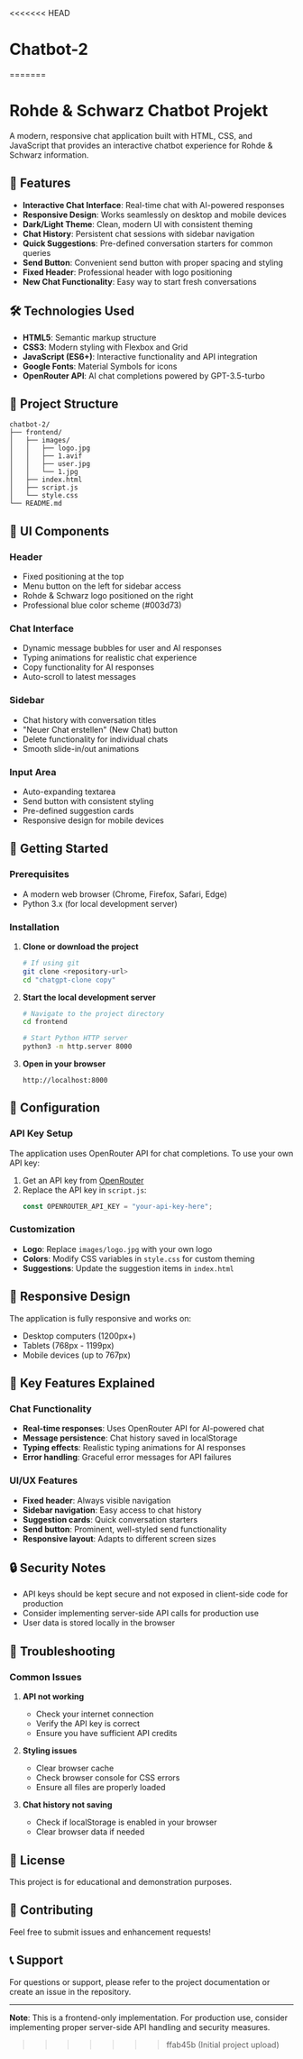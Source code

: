 <<<<<<< HEAD
# Chatbot-2
=======
# Rohde & Schwarz Chatbot Projekt

A modern, responsive chat application built with HTML, CSS, and JavaScript that provides an interactive chatbot experience for Rohde & Schwarz information.

## 🚀 Features

- **Interactive Chat Interface**: Real-time chat with AI-powered responses
- **Responsive Design**: Works seamlessly on desktop and mobile devices
- **Dark/Light Theme**: Clean, modern UI with consistent theming
- **Chat History**: Persistent chat sessions with sidebar navigation
- **Quick Suggestions**: Pre-defined conversation starters for common queries
- **Send Button**: Convenient send button with proper spacing and styling
- **Fixed Header**: Professional header with logo positioning
- **New Chat Functionality**: Easy way to start fresh conversations

## 🛠️ Technologies Used

- **HTML5**: Semantic markup structure
- **CSS3**: Modern styling with Flexbox and Grid
- **JavaScript (ES6+)**: Interactive functionality and API integration
- **Google Fonts**: Material Symbols for icons
- **OpenRouter API**: AI chat completions powered by GPT-3.5-turbo

## 📁 Project Structure

```
chatbot-2/
├── frontend/
│   ├── images/
│   │   ├── logo.jpg
│   │   ├── 1.avif
│   │   ├── user.jpg
│   │   └── 1.jpg
│   ├── index.html
│   ├── script.js
│   └── style.css
└── README.md
```

## 🎨 UI Components

### Header
- Fixed positioning at the top
- Menu button on the left for sidebar access
- Rohde & Schwarz logo positioned on the right
- Professional blue color scheme (#003d73)

### Chat Interface
- Dynamic message bubbles for user and AI responses
- Typing animations for realistic chat experience
- Copy functionality for AI responses
- Auto-scroll to latest messages

### Sidebar
- Chat history with conversation titles
- "Neuer Chat erstellen" (New Chat) button
- Delete functionality for individual chats
- Smooth slide-in/out animations

### Input Area
- Auto-expanding textarea
- Send button with consistent styling
- Pre-defined suggestion cards
- Responsive design for mobile devices

## 🚀 Getting Started

### Prerequisites
- A modern web browser (Chrome, Firefox, Safari, Edge)
- Python 3.x (for local development server)

### Installation

1. **Clone or download the project**
   ```bash
   # If using git
   git clone <repository-url>
   cd "chatgpt-clone copy"
   ```

2. **Start the local development server**
   ```bash
   # Navigate to the project directory
   cd frontend
   
   # Start Python HTTP server
   python3 -m http.server 8000
   ```

3. **Open in your browser**
   ```
   http://localhost:8000
   ```

## 🔧 Configuration

### API Key Setup
The application uses OpenRouter API for chat completions. To use your own API key:

1. Get an API key from [OpenRouter](https://openrouter.ai/)
2. Replace the API key in `script.js`:
   ```javascript
   const OPENROUTER_API_KEY = "your-api-key-here";
   ```

### Customization
- **Logo**: Replace `images/logo.jpg` with your own logo
- **Colors**: Modify CSS variables in `style.css` for custom theming
- **Suggestions**: Update the suggestion items in `index.html`

## 📱 Responsive Design

The application is fully responsive and works on:
- Desktop computers (1200px+)
- Tablets (768px - 1199px)
- Mobile devices (up to 767px)

## 🎯 Key Features Explained

### Chat Functionality
- **Real-time responses**: Uses OpenRouter API for AI-powered chat
- **Message persistence**: Chat history saved in localStorage
- **Typing effects**: Realistic typing animations for AI responses
- **Error handling**: Graceful error messages for API failures

### UI/UX Features
- **Fixed header**: Always visible navigation
- **Sidebar navigation**: Easy access to chat history
- **Suggestion cards**: Quick conversation starters
- **Send button**: Prominent, well-styled send functionality
- **Responsive layout**: Adapts to different screen sizes

## 🔒 Security Notes

- API keys should be kept secure and not exposed in client-side code for production
- Consider implementing server-side API calls for production use
- User data is stored locally in the browser

## 🐛 Troubleshooting

### Common Issues

1. **API not working**
   - Check your internet connection
   - Verify the API key is correct
   - Ensure you have sufficient API credits

2. **Styling issues**
   - Clear browser cache
   - Check browser console for CSS errors
   - Ensure all files are properly loaded

3. **Chat history not saving**
   - Check if localStorage is enabled in your browser
   - Clear browser data if needed

## 📝 License
This project is for educational and demonstration purposes.

## 🤝 Contributing

Feel free to submit issues and enhancement requests!

## 📞 Support

For questions or support, please refer to the project documentation or create an issue in the repository.

---

**Note**: This is a frontend-only implementation. For production use, consider implementing proper server-side API handling and security measures. 
>>>>>>> ffab45b (Initial project upload)
